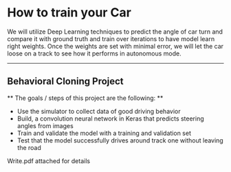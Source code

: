 # **How to train your Car** 

We will utilize Deep Learning techniques to predict the angle of car turn and compare it with ground truth and train over iterations to have model learn right weights. Once the weights are set with minimal error, we will let the car loose on a track to see how it performs in autonomous mode.

________________________________________

## Behavioral Cloning Project

** The goals / steps of this project are the following: **

* Use the simulator to collect data of good driving behavior
* Build, a convolution neural network in Keras that predicts steering angles from images
* Train and validate the model with a training and validation set
* Test that the model successfully drives around track one without leaving the road

Write.pdf attached for details

